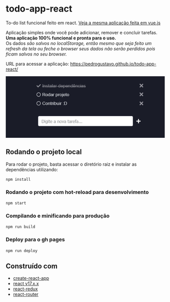# todo-app-react
To-do list funcional feito em react. [Veja a mesma aplicação feita em vue.js](https://github.com/pedrogustavo/todo-app-vue)

Aplicação simples onde você pode adicionar, remover e concluir tarefas. **Uma aplicação 100% funcional e pronta para o uso.**   
Os dados _são salvos no localStorage, então mesmo que seja feito um refresh da tela ou feche o browser seus dados não serão perdidos pois ficam salvos no seu browser._

URL para acessar a aplicação: https://pedrogustavo.github.io/todo-app-react/

![To do app preview](src/assets/to-do-app.png)

## Rodando o projeto local
Para rodar o projeto, basta acessar o diretório raiz e instalar as dependências utilizando:
```
npm install
```

### Rodando o projeto com hot-reload para desenvolvimento
```
npm start
```

### Compilando e minificando para produção
```
npm run build
```

### Deploy para o gh pages
```
npm run deploy
```
## Construído com
- [create-react-app](https://create-react-app.dev/)
- [react v17.x.x](https://pt-br.reactjs.org/)
- [react-redux](https://react-redux.js.org/)
- [react-router](https://reactrouter.com/)
